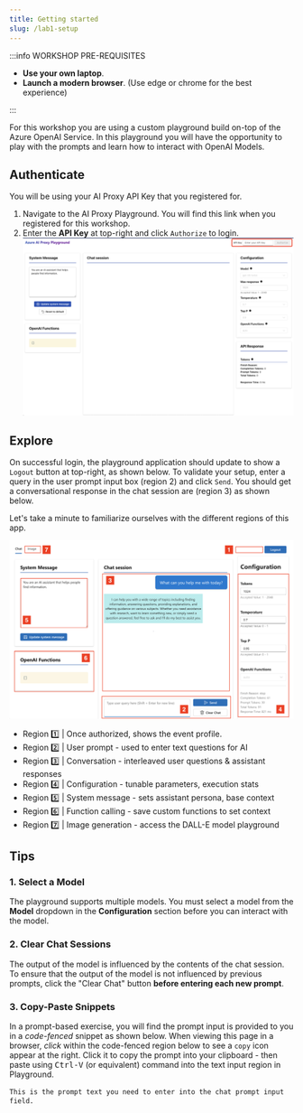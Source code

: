 ```yaml
---
title: Getting started
slug: /lab1-setup
---
```


:::info WORKSHOP PRE-REQUISITES

- **Use your own laptop**.
- **Launch a modern browser**. (Use edge or chrome for the best experience)

:::

For this workshop you are using a custom playground build on-top of the Azure OpenAI Service. In this playground you will have the opportunity to play with the prompts and learn how to interact with OpenAI Models.

## Authenticate

You will be using your AI Proxy API Key that you registered for.

1. Navigate to the AI Proxy Playground. You will find this link when you registered for this workshop.
2. Enter the **API Key** at top-right and click `Authorize` to login.
   ![AI Tour Playground](./images/aitour-playground-chat.png)

## Explore

On successful login, the playground application should update to show a `Logout` button at top-right, as shown below. To validate your setup, enter a query in the user prompt input box (region 2) and click `Send`. You should get a conversational response in the chat session are (region 3) as shown below.

Let's take a minute to familiarize ourselves with the different regions of this app.

![AI Tour Playground Regions](./images/aitour-playground-regions.png)

- Region 1️⃣ | Once authorized, shows the event profile.
- Region 2️⃣ | User prompt - used to enter text questions for AI
- Region 3️⃣ | Conversation - interleaved user questions & assistant responses
- Region 4️⃣ | Configuration - tunable parameters, execution stats
- Region 5️⃣ | System message - sets assistant persona, base context
- Region 6️⃣ | Function calling - save custom functions to set context
- Region 7️⃣ | Image generation - access the DALL-E model playground

## Tips

### 1. Select a Model

The playground supports multiple models. You must select a model from the **Model** dropdown in the **Configuration** section before you can interact with the model.

### 2. Clear Chat Sessions

The output of the model is influenced by the contents of the chat session. To ensure that the output of the model is not influenced by previous prompts, click the "Clear Chat" button **before entering each new prompt**.

### 3. Copy-Paste Snippets

In a prompt-based exercise, you will find the prompt input is provided to you in a _code-fenced_ snippet as shown below. When viewing this page in a browser, _click_ within the code-fenced region below to see a `copy` icon appear at the right. Click it to copy the prompt into your clipboard - then paste using <kbd>Ctrl-V</kbd> (or equivalent) command into the text input region in Playground.

```text
This is the prompt text you need to enter into the chat prompt input field.
```

